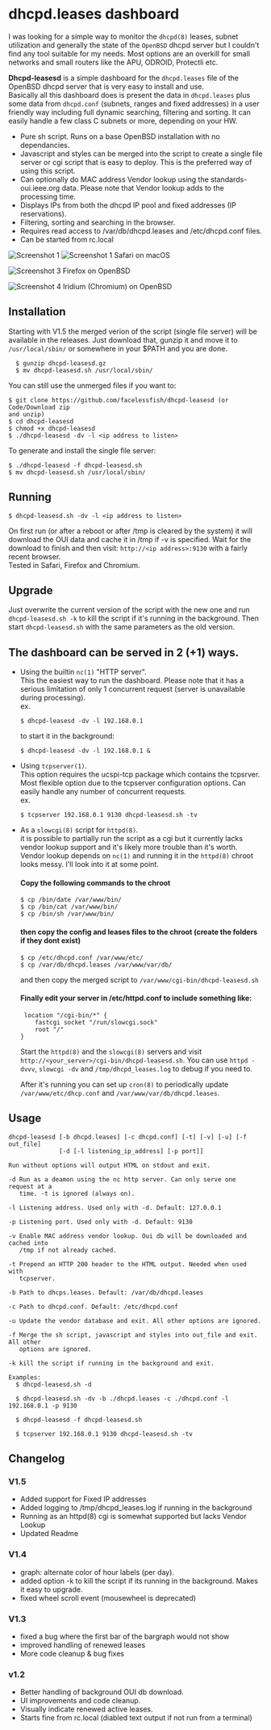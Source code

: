 # dhcpd.leases dashboard
I was looking for a simple way to monitor the `dhcpd(8)` leases, subnet utilization
and generally the state of the `OpenBSD` dhcpd server but I couldn't find any
tool suitable for my needs. Most options are an overkill for small networks and small routers like the APU, ODROID, Protectli etc.  

**Dhcpd-leasesd** is a simple dashboard for the `dhcpd.leases` file of the OpenBSD dhcpd server
that is very easy to install and use.  
Basically all this dashboard does is present the data in `dhcpd.leases` plus some
data from `dhcpd.conf` (subnets, ranges and fixed addresses) in a user friendly way
including full dynamic searching, filtering and sorting.
It can easily handle a few class C subnets or more, depending on your HW. 

- Pure sh script. Runs on a base OpenBSD installation with no dependancies.
- Javascript and styles can be merged into the script to create a single file 
  server or cgi script that is easy to deploy. This is the preferred way of 
  using this script.
- Can optionally do MAC address Vendor lookup using the standards-oui.ieee.org 
  data. Please note that Vendor lookup adds to the processing time.
- Displays IPs from both the dhcpd IP pool and fixed addresses (IP reservations).
- Filtering, sorting and searching in the browser.
- Requires read access to /var/db/dhcpd.leases and /etc/dhcpd.conf files.
- Can be started from rc.local

![Screenshot 1](screenshots/V1.5_macos_safari_1.png)
![Screenshot 1](screenshots/V1.5_macos_safari_2.png)
Safari on macOS

![Screenshot 3](screenshots/V1.5_openbsd_firefox.png)
Firefox on OpenBSD

![Screenshot 4](screenshots/V1.5_openbsd_iridium_1.png)
Iridium (Chromium) on OpenBSD


## Installation
Starting with V1.5 the merged verion of the script (single file server) will be available in the releases. Just download that, gunzip it and move it to `/usr/local/sbin/` or somewhere in your $PATH and you are done.
```
  $ gunzip dhcpd-leasesd.gz
  $ mv dhcpd-leasesd.sh /usr/local/sbin/
```
You can still use the unmerged files if you want to:
```
$ git clone https://github.com/facelessfish/dhcpd-leasesd (or Code/Download zip
and unzip)
$ cd dhcpd-leasesd
$ chmod +x dhcpd-leasesd
$ ./dhcpd-leasesd -dv -l <ip address to listen>
```
To generate and install the single file server:
```
$ ./dhcpd-leasesd -f dhcpd-leasesd.sh
$ mv dhcpd-leasesd.sh /usr/local/sbin/
```
## Running
```
$ dhcpd-leasesd.sh -dv -l <ip address to listen>
```

On first run (or after a reboot or after /tmp is cleared by the system)
it will download the OUI data and cache it in /tmp if -v is specified.
Wait for the download to finish and then visit:
`http://<ip address>:9130` with a fairly recent browser.  
Tested in Safari, Firefox and Chromium.

## Upgrade
Just overwrite the current version of the script with the new one and run `dhcpd-leasesd.sh -k` to kill the script if it's running in the background. Then start `dhcpd-leasesd.sh` with the same parameters as the old version. 

## The dashboard can be served in 2 (+1) ways.

  - Using the builtin `nc(1)` "HTTP server".  
    This the easiest way to run the dashboard. Please note that it has a 
    serious limitation of only 1 concurrent request (server is unavailable 
    during processing).  
    ex.
    ```
    $ dhcpd-leasesd -dv -l 192.168.0.1
    ```
    to start it in the background:
    ```
    $ dhcpd-leasesd -dv -l 192.168.0.1 &
    ```

  - Using `tcpserver(1)`.  
    This option requires the ucspi-tcp package which contains the tcpsrver. 
    Most flexible option due to the tcpserver configuration options. Can easily
    handle any number of concurrent requests.  
    ex.
    ```
    $ tcpserver 192.168.0.1 9130 dhcpd-leasesd.sh -tv
    ```

  - As a `slowcgi(8)` script for `httpd(8)`.  
   it is possible to partially run the script as a cgi but it currently lacks vendor lookup support and it's likely more trouble than it's worth. Vendor lookup depends on `nc(1)` and running it in the `httpd(8)` chroot looks messy. I'll look into it at some point.
    #### Copy the following commands to the chroot
    ```
    $ cp /bin/date /var/www/bin/
    $ cp /bin/cat /var/www/bin/
    $ cp /bin/sh /var/www/bin/
    ```
    #### then copy the config and leases files to the chroot (create the folders if they dont exist)
    ```
    $ cp /etc/dhcpd.conf /var/www/etc/
    $ cp /var/db/dhcpd.leases /var/www/var/db/
    ```
    and then copy the merged script to `/var/www/cgi-bin/dhcpd-leasesd.sh`
    #### Finally edit your server in /etc/httpd.conf to include something like:
    ```
     location "/cgi-bin/*" {
        fastcgi socket "/run/slowcgi.sock"
        root "/"
    }
    ```
    Start the `httpd(8)` and the `slowcgi(8)` servers and visit `http://<your_server>/cgi-bin/dhcpd-leasesd.sh`.
    You can use `httpd -dvvv`,  `slowcgi -dv` and `/tmp/dhcpd_leases.log` to debug if you need to.  

    After it's running you can set up `cron(8)` to periodically update `/var/www/etc/dhcp.conf` and `/var/www/var/db/dhcpd.leases`.

## Usage
```
dhcpd-leasesd [-b dhcpd.leases] [-c dhcpd.conf] [-t] [-v] [-u] [-f out_file] 
              [-d [-l listening_ip_address] [-p port]] 

Run without options will output HTML on stdout and exit.

-d Run as a deamon using the nc http server. Can only serve one request at a 
   time. -t is ignored (always on).

-l Listening address. Used only with -d. Default: 127.0.0.1

-p Listening port. Used only with -d. Default: 9130

-v Enable MAC address vendor lookup. Oui db will be downloaded and cached into
   /tmp if not already cached.

-t Prepend an HTTP 200 header to the HTML output. Needed when used with 
   tcpserver.

-b Path to dhcps.leases. Default: /var/db/dhcpd.leases

-c Path to dhcpd.conf. Default: /etc/dhcpd.conf

-u Update the vendor database and exit. All other options are ignored.

-f Merge the sh script, javascript and styles into out_file and exit. All other
   options are ignored.

-k kill the script if running in the background and exit.

Examples:
  $ dhcpd-leasesd.sh -d

  $ dhcpd-leasesd.sh -dv -b ./dhcpd.leases -c ./dhcpd.conf -l 192.168.0.1 -p 9130

  $ dhcpd-leasesd -f dhcpd-leasesd.sh 

  $ tcpserver 192.168.0.1 9130 dhcpd-leasesd.sh -tv

```


## Changelog
### V1.5
- Added support for Fixed IP addresses
- Added logging to /tmp/dhcpd_leases.log if running in the background
- Running as an httpd(8) cgi is somewhat supported but lacks Vendor Lookup
- Updated Readme

### V1.4
- graph: alternate color of hour labels (per day).
- added option -k to kill the script if its running in the background. Makes it easy to upgrade.
- fixed wheel scroll event (mousewheel is deprecated)

### V1.3
- fixed a bug where the first bar of the bargraph would not show
- improved handling of renewed leases
- More code cleanup & bug fixes

### v1.2
- Better handling of background OUI db download.
- UI improvements and code cleanup.
- Visually indicate renewed active leases.
- Starts fine from rc.local (diabled text output if not run from a terminal)
